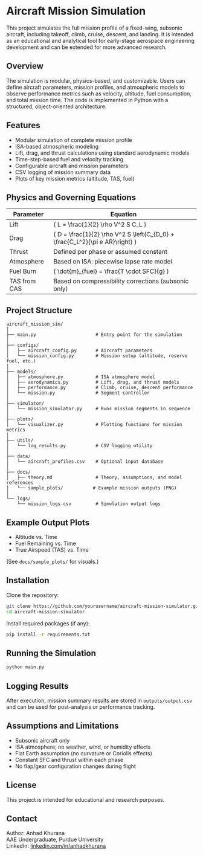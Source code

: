 # Aircraft Mission Simulation

This project simulates the full mission profile of a fixed-wing, subsonic aircraft, including takeoff, climb, cruise, descent, and landing. It is intended as an educational and analytical tool for early-stage aerospace engineering development and can be extended for more advanced research.

## Overview

The simulation is modular, physics-based, and customizable. Users can define aircraft parameters, mission profiles, and atmospheric models to observe performance metrics such as velocity, altitude, fuel consumption, and total mission time. The code is implemented in Python with a structured, object-oriented architecture.

## Features

- Modular simulation of complete mission profile
- ISA-based atmospheric modeling
- Lift, drag, and thrust calculations using standard aerodynamic models
- Time-step-based fuel and velocity tracking
- Configurable aircraft and mission parameters
- CSV logging of mission summary data
- Plots of key mission metrics (altitude, TAS, fuel)

## Physics and Governing Equations

| Parameter     | Equation |
|--------------|----------|
| Lift          | \( L = \frac{1}{2} \rho V^2 S C_L \) |
| Drag          | \( D = \frac{1}{2} \rho V^2 S \left(C_{D_0} + \frac{C_L^2}{\pi e AR}\right) \) |
| Thrust        | Defined per phase or assumed constant |
| Atmosphere    | Based on ISA: piecewise lapse rate model |
| Fuel Burn     | \( \dot{m}_{fuel} = \frac{T \cdot SFC}{g} \) |
| TAS from CAS  | Based on compressibility corrections (subsonic only) |

## Project Structure

```
aircraft_mission_sim/
│
├── main.py                      # Entry point for the simulation
│
├── configs/
│   ├── aircraft_config.py       # Aircraft parameters
│   └── mission_config.py        # Mission setup (altitude, reserve fuel, etc.)
│
├── models/
│   ├── atmosphere.py            # ISA atmosphere model
│   ├── aerodynamics.py          # Lift, drag, and thrust models
│   ├── performance.py           # Climb, cruise, descent performance
│   └── mission.py               # Segment controller
│
├── simulator/
│   └── mission_simulator.py     # Runs mission segments in sequence
│
├── plots/
│   └── visualizer.py            # Plotting functions for mission metrics
│
├── utils/
│   └── log_results.py           # CSV logging utility
│
├── data/
│   └── aircraft_profiles.csv    # Optional input database
│
├── docs/
│   ├── theory.md                # Theory, assumptions, and model references
│   └── sample_plots/           # Example mission outputs (PNG)
│
└── logs/
    └── mission_logs.csv         # Simulation output logs
```

## Example Output Plots

- Altitude vs. Time  
- Fuel Remaining vs. Time  
- True Airspeed (TAS) vs. Time  

(See `docs/sample_plots/` for visuals.)

## Installation

Clone the repository:
```bash
git clone https://github.com/yourusername/aircraft-mission-simulator.git
cd aircraft-mission-simulator
```

Install required packages (if any):
```bash
pip install -r requirements.txt
```

## Running the Simulation

```bash
python main.py
```

## Logging Results

After execution, mission summary results are stored in `outputs/output.csv` and can be used for post-analysis or performance tracking.

## Assumptions and Limitations

- Subsonic aircraft only
- ISA atmosphere; no weather, wind, or humidity effects
- Flat Earth assumption (no curvature or Coriolis effects)
- Constant SFC and thrust within each phase
- No flap/gear configuration changes during flight

## License

This project is intended for educational and research purposes.

## Contact

Author: Anhad Khurana  
AAE Undergraduate, Purdue University  
LinkedIn: [linkedin.com/in/anhadkhurana](https://www.linkedin.com/in/anhadkhurana)
